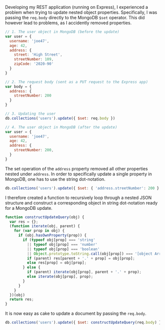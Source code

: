 Developing my REST application (running on Express), I experienced a problem when trying to update nested object properties. Specifically, I was passing the `req.body` directly to the MongoDB `$set` operator. This did however lead to problems, as I accidently removed properties.

```javascript
// 1. The user object in MongoDB (before the update)
var user = { 
  username: 'joe47',
  age: 42,
  address: {
    street: 'High Street',
    streetNumber: 109,
    zipCode: '2020-90'
  }
}

// 2. The request body (sent as a PUT request to the Express app)
var body = {
  address: {
    streetNumber: 200
  }
}

// 3. Updating the user
db.collections('users').update({ $set: req.body })

// 4. The user object in MongoDB (after the update)
var user = { 
  username: 'joe47',
  age: 42,
  address: {
    streetNumber: 200,
  }
}
```

The set operation of the `address` property removed all other properties nested under `address`. In order to specifically update a single property in MongoDB, one has to use the string dot-notation.

```javascript
db.collections('users').update({ $set: { 'address.streetNumber': 200 } })
```

I therefore created a function to recursively loop through a nested JSON structure and construct a corresponding object in string dot-notation ready for a MongoDB update.

```javascript
function constructUpdateQuery(obj) {
  var res = {};
  (function iterate(obj, parent) {
    for (var prop in obj) {
      if (obj.hasOwnProperty(prop)) {
        if (typeof obj[prop] === 'string' 
          || typeof obj[prop] === 'number' 
          || typeof obj[prop] === 'boolean' 
          || Object.prototype.toString.call(obj[prop]) === '[object Array]' ) {
          if (parent) res[parent + '.' + prop] = obj[prop];
          else res[prop] = obj[prop];
        } else {
          if (parent) iterate(obj[prop], parent + '.' + prop);
          else iterate(obj[prop], prop);
        }
      }
    }
  })(obj)
  return res;
}
```

It is now easy as cake to update a document by passing the `req.body`.

```javascript
db.collections('users').update({ $set: constructUpdateQuery(req.body) })
```